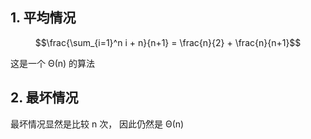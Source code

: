 ## 1. 平均情况

$$\frac{\sum_{i=1}^n i + n}{n+1} = \frac{n}{2} + \frac{n}{n+1}$$

这是一个 Θ(n) 的算法

## 2. 最坏情况

最坏情况显然是比较 n 次， 因此仍然是 Θ(n)
